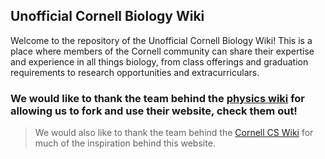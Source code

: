 ## Unofficial Cornell Biology Wiki

Welcome to the repository of the Unofficial Cornell Biology Wiki! This is a place where members of the Cornell community can share their expertise and experience in all things biology, from class offerings and graduation requirements to research opportunities and extracurriculars.

### We would like to thank the team behind the [physics wiki](https://github.com/CornellPhysicsWiki/cornellphysicswiki.github.io) for allowing us to fork and use their website, check them out! 

> We would also like to thank the team behind the [Cornell CS Wiki](https://cornellcswiki.gitlab.io) for much of the inspiration behind this website.

